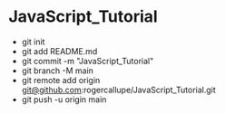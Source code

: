 # JavaScript_Tutorial

* git init
* git add README.md
* git commit -m "JavaScript_Tutorial"
* git branch -M main
* git remote add origin git@github.com:rogercallupe/JavaScript_Tutorial.git
* git push -u origin main